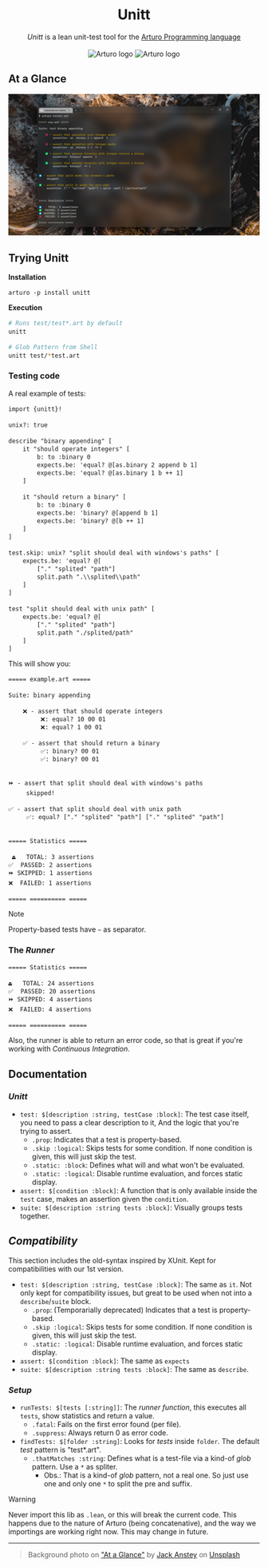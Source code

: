 <h1 align="center">
    Unitt
</h1>

<p align="center">
    <i>Unitt</i> is a lean unit-test tool for the 
    <a href="https://github.com/arturo-lang/arturo/">
        Arturo Programming language
    </a>
    <br><br>
    <img 
        alt="Arturo logo" 
        width="20" 
        src="https://github.com/arturo-lang/arturo/raw/master/docs/images/logo.png#gh-light-mode-only"
    />
    <img 
        alt="Arturo logo" 
        width="20" 
        src="https://github.com/arturo-lang/arturo/raw/master/docs/images/logo-lightgray.png#gh-dark-mode-only" 
    />
</p>

## At a Glance

<p align="center">
<img 
    alt="Running Unitt from terminal"
    width="720"
    src="./docs/running unitt screenshot.png"
/>
</p>

## Trying Unitt

**Installation**

```
arturo -p install unitt
```

**Execution**

```sh
# Runs test/test*.art by default
unitt 
```

```sh
# Glob Pattern from Shell
unitt test/*test.art
```

### Testing code

A real example of tests:

```art
import {unitt}!

unix?: true

describe "binary appending" [
    it "should operate integers" [
        b: to :binary 0
        expects.be: 'equal? @[as.binary 2 append b 1]
        expects.be: 'equal? @[as.binary 1 b ++ 1]
    ]

    it "should return a binary" [
        b: to :binary 0
        expects.be: 'binary? @[append b 1]
        expects.be: 'binary? @[b ++ 1]
    ]
]

test.skip: unix? "split should deal with windows's paths" [
    expects.be: 'equal? @[
        ["." "splited" "path"]
        split.path ".\\splited\\path"
    ]
]

test "split should deal with unix path" [
    expects.be: 'equal? @[
        ["." "splited" "path"] 
        split.path "./splited/path"
    ]
]
```

This will show you:

```
===== example.art =====

Suite: binary appending 

    ❌ - assert that should operate integers
         ❌: equal? 10 00 01
         ❌: equal? 1 00 01

    ✅ - assert that should return a binary
         ✅: binary? 00 01
         ✅: binary? 00 01


⏩ - assert that split should deal with windows's paths
     skipped!

✅ - assert that split should deal with unix path
     ✅: equal? ["." "splited" "path"] ["." "splited" "path"]


===== Statistics =====

 ⏏️   TOTAL: 3 assertions
✅  PASSED: 2 assertions
⏩ SKIPPED: 1 assertions
❌  FAILED: 1 assertions

===== ========== =====
```

> [!NOTE]
> Property-based tests have `~` as separator. 

### The *Runner*


```
===== Statistics =====

⏏️   TOTAL: 24 assertions
✅  PASSED: 20 assertions
⏩ SKIPPED: 4 assertions
❌  FAILED: 4 assertions

===== ========== =====
```

Also, the runner is able to return an error code, 
so that is great if you're working with *Continuous Integration*.

## Documentation

### *Unitt*
- `test: $[description :string, testCase :block]`:
    The test case itself, you need to pass a clear description to it,
    And the logic that you're trying to assert.
    - `.prop`:
        Indicates that a test is property-based.
    - `.skip :logical`:
        Skips tests for some condition. 
        If none condition is given, this will just skip the test.
    - `.static: :block`:
        Defines what will and what won't be evaluated.
    - `.static: :logical`:
        Disable runtime evaluation, and forces static display.
- `assert: $[condition :block]`:
    A function that is only available inside the `test` case,
    makes an assertion given the `condition`.
- `suite: $[description :string tests :block]`:
    Visually groups tests together.

## *Compatibility*

This section includes the old-syntax inspired by XUnit. 
Kept for compatibilities with our 1st version.

- `test: $[description :string, testCase :block]`:
    The same as `it`. 
    Not only kept for compatibility issues,
    but great to be used when not into a `describe`/`suite` block.
    - `.prop`: (Temporarially deprecated)
        Indicates that a test is property-based.
    - `.skip :logical`:
        Skips tests for some condition. 
        If none condition is given, this will just skip the test.
    - `.static: :logical`:
        Disable runtime evaluation, and forces static display.
- `assert: $[condition :block]`:
    The same as `expects`
- `suite: $[description :string tests :block]`:
    The same as `describe`.

### *Setup*
- `runTests: $[tests [:string]]`:
    The *runner function*, this executes all `tests`,
    show statistics and return a value. 
    - `.fatal`:
        Fails on the first error found (per file).
    - `.suppress`: 
        Always return 0 as error code. 
- `findTests: $[folder :string]`:
    Looks for *tests* inside `folder`.
    The default *test* pattern is "test*.art".
    - `.thatMatches :string`:
        Defines what is a test-file via a kind-of *glob* pattern.
        Use a `*` as spliter. 
        - Obs.: That is a kind-of *glob* pattern, not a real one. 
          So just use one and only one `*` to split the pre and suffix.


> [!WARNING]
> Never import this lib as `.lean`, or this will break the current code.
> This happens due to the nature of Arturo (being concatenative), 
> and the way we importings are working right now.
> This may change in future.

---

> Background photo on ["At a Glance"](#at-a-glance) 
  by [Jack Anstey](https://unsplash.com/@jack_anstey?utm_content=creditCopyText&utm_medium=referral&utm_source=unsplash) on [Unsplash](https://unsplash.com/photos/aerial-photography-of-road-zS4lUqLEiNA?utm_content=creditCopyText&utm_medium=referral&utm_source=unsplash)